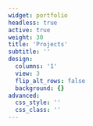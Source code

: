 ```yaml
---
widget: portfolio
headless: true
active: true
weight: 30
title: 'Projects'
subtitle: ''
design:
  columns: '1'
  view: 3
  flip_alt_rows: false
  background: {}
advanced:
  css_style: ''
  css_class: ''
---
```


